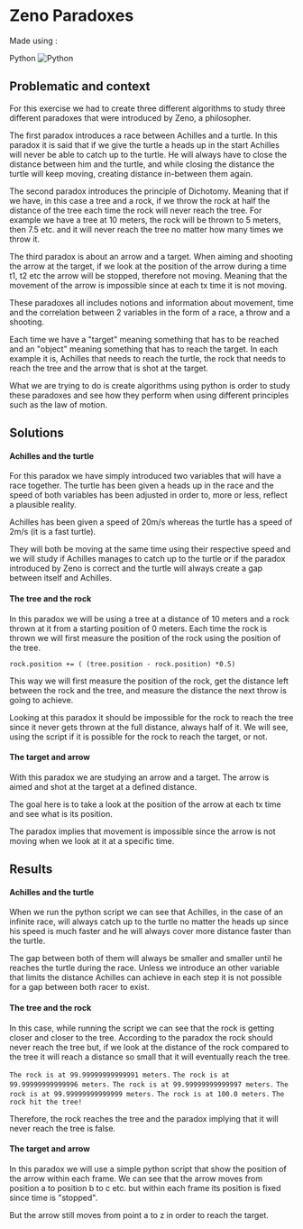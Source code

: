 
# Zeno Paradoxes

Made using : 

Python 	![Python](https://img.shields.io/badge/python-3670A0?style=for-the-badge&logo=python&logoColor=ffdd54)


## Problematic and context

For this exercise we had to create three different algorithms to study three different paradoxes that were introduced by Zeno, a philosopher. 

The first paradox introduces a race between Achilles and a turtle. In this paradox it is said that if we give the turtle a heads up in the start Achilles will never be able to catch up to the turtle. He will always have to close the distance between him and the turtle, and while closing the distance the turtle will keep moving, creating distance in-between them again. 

The second paradox introduces the principle of Dichotomy. Meaning that if we have, in this case a tree and a rock, if we throw the rock at half the distance of the tree each time the rock will never reach the tree. For example we have a tree at 10 meters, the rock will be thrown to 5 meters, then 7.5 etc. and it will never reach the tree no matter how many times we throw it. 

The third paradox is about an arrow and a target. When aiming and shooting the arrow at the target, if we look at the position of the arrow during a time t1, t2 etc the arrow will be stopped, therefore not moving. Meaning that the movement of the arrow is impossible since at each tx time it is not moving.

These paradoxes all includes notions and information about movement, time and the correlation between 2 variables in the form of a race, a throw and a shooting. 

Each time we have a "target" meaning something that has to be reached and an "object" meaning something that has to reach the target. In each example it is, Achilles that needs to reach the turtle, the rock that needs to reach the tree and the arrow that is shot at the target. 

What we are trying to do is create algorithms using python is order to study these paradoxes and see how they perform when using different principles such as the law of motion. 

## Solutions

#### Achilles and the turtle
For this paradox we have simply introduced two variables that will have a race together. The turtle has been given a heads up in the race and the speed of both variables has been adjusted in order to, more or less, reflect a plausible reality. 

Achilles has been given a speed of 20m/s whereas the turtle has a speed of 2m/s (it is a fast turtle). 

They will both be moving at the same time using their respective speed and we will study if Achilles manages to catch up to the turtle or if the paradox introduced by Zeno is correct and the turtle will always create a gap between itself and Achilles. 

#### The tree and the rock
In this paradox we will be using a tree at a distance of 10 meters and a rock thrown at it from a starting position of 0 meters. Each time the rock is thrown we will first measure the position of the rock using the position of the tree. 

`rock.position += ( (tree.position - rock.position) *0.5)`

This way we will first measure the position of the rock, get the distance left between the rock and the tree, and measure the distance the next throw is going to achieve. 

Looking at this paradox it should be impossible for the rock to reach the tree since it never gets thrown at the full distance, always half of it. We will see, using the script if it is possible for the rock to reach the target, or not. 

#### The target and arrow
With this paradox we are studying an arrow and a target. The arrow is aimed and shot at the target at a defined distance. 

The goal here is to take a look at the position of the arrow at each tx time and see what is its position.

The paradox implies that movement is impossible since the arrow is not moving when we look at it at a specific time. 

## Results 

#### Achilles and the turtle
When we run the python script we can see that Achilles, in the case of an infinite race, will always catch up to the turtle no matter the heads up since his speed is much faster and he will always cover more distance faster than the turtle. 

The gap between both of them will always be smaller and smaller until he reaches the turtle during the race. Unless we introduce an other variable that limits the distance Achilles can achieve in each step it is not possible for a gap between both racer to exist. 

#### The tree and the rock
In this case, while running the script we can see that the rock is getting closer and closer to the tree. According to the paradox the rock should never reach the tree but, if we look at the distance of the rock compared to the tree it will reach a distance so small that it will eventually reach the tree. 

`The rock is at 99.99999999999991 meters.`
`The rock is at 99.99999999999996 meters.`
`The rock is at 99.99999999999997 meters.`
`The rock is at 99.99999999999999 meters.`
`The rock is at 100.0 meters.`
`The rock hit the tree!`

Therefore, the rock reaches the tree and the paradox implying that it will never reach the tree is false. 

#### The target and arrow
 In this paradox we will use a simple python script that show the position of the arrow within each frame. We can see that the arrow moves from position a to position b to c etc. but within each frame its position is fixed since time is "stopped". 

But the arrow still moves from point a to z in order to reach the target. 
